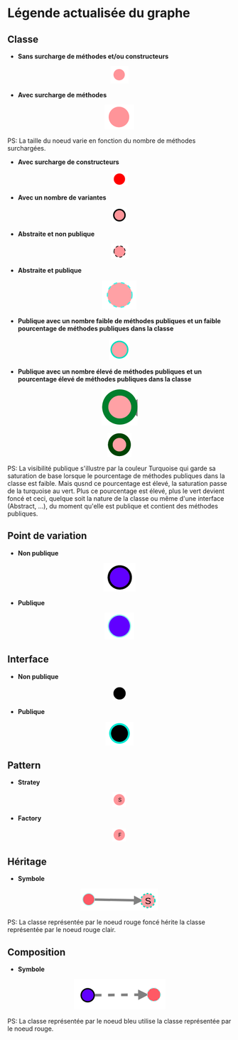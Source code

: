 # Légende actualisée du graphe

## Classe
* **Sans surcharge de méthodes et/ou constructeurs**
<p align="center">
    <img src="./readme_files/class.png"/>
</p>

* **Avec surcharge de méthodes**
<p align="center">
    <img src="./readme_files/class_method_overload.png"/>
</p>

PS: La taille du noeud varie en fonction du nombre de méthodes surchargées. 

* **Avec surcharge de constructeurs**
<p align="center">
    <img src="./readme_files/class_constructor_overloads.png"/>
</p>

* **Avec un nombre de variantes**
<p align="center">
    <img src="./readme_files/class_variants.png"/>
</p>

* **Abstraite et non publique**
<p align="center">
    <img src="./readme_files/class_abstract.png"/>
</p>

* **Abstraite et publique**
<p align="center">
    <img src="./readme_files/abstract_public.png"/>
</p>

* **Publique avec un nombre faible de méthodes publiques et un faible pourcentage de méthodes publiques dans la classe**
<p align="center">
    <img src="./readme_files/class_public_green_light.png"/>
</p>

* **Publique avec un nombre élevé de méthodes publiques et un pourcentage élevé de méthodes publiques dans la classe**
<p align="center">
    <img src="./readme_files/class_public_green.png"/>
</p>
<p align="center">
    <img src="./readme_files/class_public_green_more.png"/>
</p>

PS: La visibilité publique s'illustre par la couleur Turquoise qui garde sa saturation de base lorsque le pourcentage de méthodes publiques dans la classe est faible.
Mais qusnd ce pourcentage est élevé, la saturation passe de la turquoise au vert.
Plus ce pourcentage est élevé, plus le vert devient foncé et ceci, quelque soit la nature de la classe ou même d'une interface (Abstract, ...), du moment qu'elle est publique et contient des méthodes publiques. 

## Point de variation
* **Non publique**
<p align="center">
    <img src="./readme_files/variant_non_public.png"/>
</p>

* **Publique**
<p align="center">
    <img src="./readme_files/variant_public.png"/>
</p>

## Interface
* **Non publique**
<p align="center">
    <img src="./readme_files/interface.png"/>
</p>

* **Publique**
<p align="center">
    <img src="./readme_files/interface_public.png"/>
</p>
       
## Pattern
* **Stratey**
<p align="center">
    <img src="./readme_files/strategy.png"/>
</p>

* **Factory**
<p align="center">
    <img src="./readme_files/factory.png"/>
</p>

## Héritage
* **Symbole**
<p align="center">
    <img src="./readme_files/inheritance.png"/>
</p>
PS: La classe représentée par le noeud rouge foncé hérite la classe représentée par le noeud rouge clair.

## Composition
* **Symbole**
<p align="center">
    <img src="./readme_files/composition.png"/>
</p>
PS: La classe représentée par le noeud bleu utilise la classe représentée par le noeud rouge. 